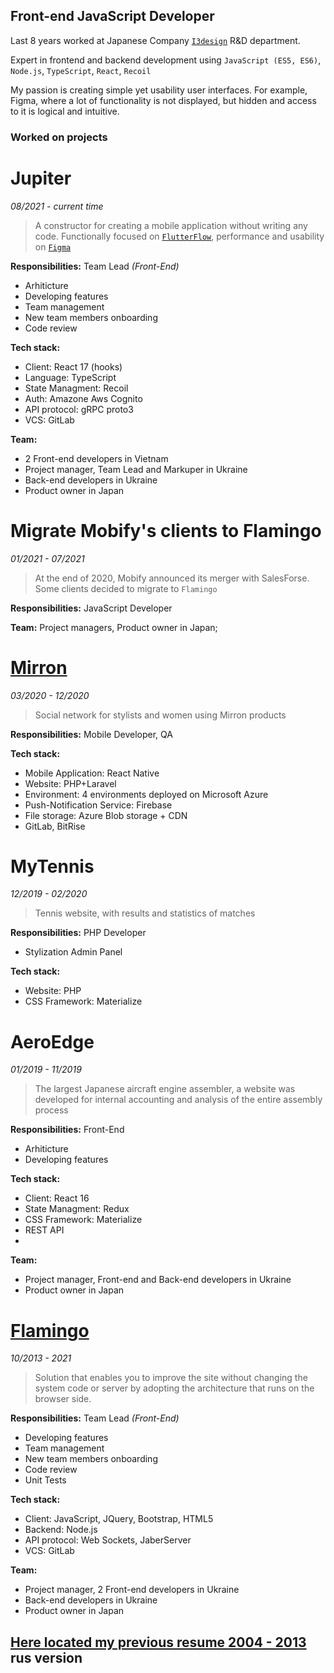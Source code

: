 ## Front-end JavaScript Developer

Last 8 years worked at Japanese Company [`I3design`](https://i3design.jp/) R&D department.

Expert in frontend and backend development using `JavaScript (ES5, ES6)`, `Node.js`, `TypeScript`, `React`, `Recoil`

My passion is creating simple yet usability user interfaces. For example, Figma, where a lot of functionality is not displayed, but hidden and access to it is logical and intuitive.

### Worked on projects

# Jupiter
*08/2021 - current time*
> A constructor for creating a mobile application without writing any code. 
Functionally focused on [`FlutterFlow`](https://flutterflow.io/), performance and usability on [`Figma`](https://figma.com/)

**Responsibilities:** Team Lead *(Front-End)*
- Arhiticture
- Developing features
- Team management
- New team members onboarding
- Code review

**Tech stack:** 
- Client: React 17 (hooks)
- Language: TypeScript
- State Managment: Recoil
- Auth: Amazone Aws Cognito
- API protocol: gRPC proto3
- VCS: GitLab

**Team:**
- 2 Front-end developers in Vietnam
- Project manager, Team Lead and Markuper in Ukraine
- Back-end developers in Ukraine
- Product owner in Japan

# Migrate Mobify's clients to Flamingo
*01/2021 - 07/2021*
> At the end of 2020, Mobify announced its merger with SalesForse. Some clients decided to migrate to `Flamingo`

**Responsibilities:** JavaScript Developer

**Team:** Project managers, Product owner in Japan;

# [Mirron](https://mirron.me/)
*03/2020 - 12/2020*
> Social network for stylists and women using Mirron products

**Responsibilities:** Mobile Developer, QA

**Tech stack:** 
- Mobile Application: React Native
- Website: PHP+Laravel
- Environment: 4 environments deployed on Microsoft Azure
- Push-Notification Service: Firebase
- File storage: Azure Blob storage + CDN
- GitLab, BitRise

# MyTennis
*12/2019 - 02/2020*
> Tennis website, with results and statistics of matches

**Responsibilities:** PHP Developer
- Stylization Admin Panel

**Tech stack:** 
- Website: PHP
- CSS Framework: Materialize 

# AeroEdge
*01/2019 - 11/2019*
> The largest Japanese aircraft engine assembler, a website was developed for internal accounting and analysis of the entire assembly process

**Responsibilities:** Front-End
- Arhiticture
- Developing features

**Tech stack:** 
- Client: React 16
- State Managment: Redux
- CSS Framework: Materialize 
- REST API
- 
**Team:**
- Project manager, Front-end and Back-end developers in Ukraine
- Product owner in Japan

# [Flamingo](https://gomobile.jp/flamingo/)
*10/2013 - 2021*
> Solution that enables you to improve the site without changing the system code or server by adopting the architecture that runs on the browser side.

**Responsibilities:** Team Lead *(Front-End)*
- Developing features
- Team management
- New team members onboarding
- Code review
- Unit Tests

**Tech stack:** 
- Client: JavaScript, JQuery, Bootstrap, HTML5
- Backend: Node.js
- API protocol: Web Sockets, JaberServer
- VCS: GitLab

**Team:**
- Project manager, 2 Front-end developers in Ukraine
- Back-end developers in Ukraine
- Product owner in Japan


## [Here located my previous resume 2004 - 2013](https://docs.google.com/document/d/1qF33J355xaTBEPeAM_7q5OZX0n9tTGAcudeNuNGAWS4/) rus version
